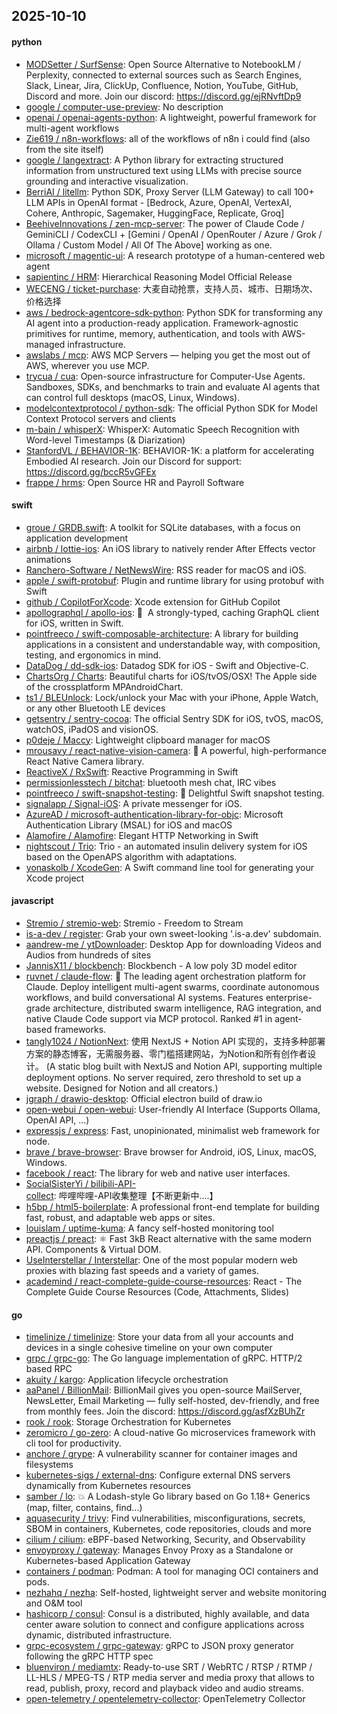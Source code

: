 ## 2025-10-10

#### python
* [MODSetter / SurfSense](https://github.com/MODSetter/SurfSense): Open Source Alternative to NotebookLM / Perplexity, connected to external sources such as Search Engines, Slack, Linear, Jira, ClickUp, Confluence, Notion, YouTube, GitHub, Discord and more. Join our discord: https://discord.gg/ejRNvftDp9
* [google / computer-use-preview](https://github.com/google/computer-use-preview): No description
* [openai / openai-agents-python](https://github.com/openai/openai-agents-python): A lightweight, powerful framework for multi-agent workflows
* [Zie619 / n8n-workflows](https://github.com/Zie619/n8n-workflows): all of the workflows of n8n i could find (also from the site itself)
* [google / langextract](https://github.com/google/langextract): A Python library for extracting structured information from unstructured text using LLMs with precise source grounding and interactive visualization.
* [BerriAI / litellm](https://github.com/BerriAI/litellm): Python SDK, Proxy Server (LLM Gateway) to call 100+ LLM APIs in OpenAI format - [Bedrock, Azure, OpenAI, VertexAI, Cohere, Anthropic, Sagemaker, HuggingFace, Replicate, Groq]
* [BeehiveInnovations / zen-mcp-server](https://github.com/BeehiveInnovations/zen-mcp-server): The power of Claude Code / GeminiCLI / CodexCLI + [Gemini / OpenAI / OpenRouter / Azure / Grok / Ollama / Custom Model / All Of The Above] working as one.
* [microsoft / magentic-ui](https://github.com/microsoft/magentic-ui): A research prototype of a human-centered web agent
* [sapientinc / HRM](https://github.com/sapientinc/HRM): Hierarchical Reasoning Model Official Release
* [WECENG / ticket-purchase](https://github.com/WECENG/ticket-purchase): 大麦自动抢票，支持人员、城市、日期场次、价格选择
* [aws / bedrock-agentcore-sdk-python](https://github.com/aws/bedrock-agentcore-sdk-python): Python SDK for transforming any AI agent into a production-ready application. Framework-agnostic primitives for runtime, memory, authentication, and tools with AWS-managed infrastructure.
* [awslabs / mcp](https://github.com/awslabs/mcp): AWS MCP Servers — helping you get the most out of AWS, wherever you use MCP.
* [trycua / cua](https://github.com/trycua/cua): Open-source infrastructure for Computer-Use Agents. Sandboxes, SDKs, and benchmarks to train and evaluate AI agents that can control full desktops (macOS, Linux, Windows).
* [modelcontextprotocol / python-sdk](https://github.com/modelcontextprotocol/python-sdk): The official Python SDK for Model Context Protocol servers and clients
* [m-bain / whisperX](https://github.com/m-bain/whisperX): WhisperX: Automatic Speech Recognition with Word-level Timestamps (& Diarization)
* [StanfordVL / BEHAVIOR-1K](https://github.com/StanfordVL/BEHAVIOR-1K): BEHAVIOR-1K: a platform for accelerating Embodied AI research. Join our Discord for support: https://discord.gg/bccR5vGFEx
* [frappe / hrms](https://github.com/frappe/hrms): Open Source HR and Payroll Software

#### swift
* [groue / GRDB.swift](https://github.com/groue/GRDB.swift): A toolkit for SQLite databases, with a focus on application development
* [airbnb / lottie-ios](https://github.com/airbnb/lottie-ios): An iOS library to natively render After Effects vector animations
* [Ranchero-Software / NetNewsWire](https://github.com/Ranchero-Software/NetNewsWire): RSS reader for macOS and iOS.
* [apple / swift-protobuf](https://github.com/apple/swift-protobuf): Plugin and runtime library for using protobuf with Swift
* [github / CopilotForXcode](https://github.com/github/CopilotForXcode): Xcode extension for GitHub Copilot
* [apollographql / apollo-ios](https://github.com/apollographql/apollo-ios): 📱  A strongly-typed, caching GraphQL client for iOS, written in Swift.
* [pointfreeco / swift-composable-architecture](https://github.com/pointfreeco/swift-composable-architecture): A library for building applications in a consistent and understandable way, with composition, testing, and ergonomics in mind.
* [DataDog / dd-sdk-ios](https://github.com/DataDog/dd-sdk-ios): Datadog SDK for iOS - Swift and Objective-C.
* [ChartsOrg / Charts](https://github.com/ChartsOrg/Charts): Beautiful charts for iOS/tvOS/OSX! The Apple side of the crossplatform MPAndroidChart.
* [ts1 / BLEUnlock](https://github.com/ts1/BLEUnlock): Lock/unlock your Mac with your iPhone, Apple Watch, or any other Bluetooth LE devices
* [getsentry / sentry-cocoa](https://github.com/getsentry/sentry-cocoa): The official Sentry SDK for iOS, tvOS, macOS, watchOS, iPadOS and visionOS.
* [p0deje / Maccy](https://github.com/p0deje/Maccy): Lightweight clipboard manager for macOS
* [mrousavy / react-native-vision-camera](https://github.com/mrousavy/react-native-vision-camera): 📸 A powerful, high-performance React Native Camera library.
* [ReactiveX / RxSwift](https://github.com/ReactiveX/RxSwift): Reactive Programming in Swift
* [permissionlesstech / bitchat](https://github.com/permissionlesstech/bitchat): bluetooth mesh chat, IRC vibes
* [pointfreeco / swift-snapshot-testing](https://github.com/pointfreeco/swift-snapshot-testing): 📸 Delightful Swift snapshot testing.
* [signalapp / Signal-iOS](https://github.com/signalapp/Signal-iOS): A private messenger for iOS.
* [AzureAD / microsoft-authentication-library-for-objc](https://github.com/AzureAD/microsoft-authentication-library-for-objc): Microsoft Authentication Library (MSAL) for iOS and macOS
* [Alamofire / Alamofire](https://github.com/Alamofire/Alamofire): Elegant HTTP Networking in Swift
* [nightscout / Trio](https://github.com/nightscout/Trio): Trio - an automated insulin delivery system for iOS based on the OpenAPS algorithm with adaptations.
* [yonaskolb / XcodeGen](https://github.com/yonaskolb/XcodeGen): A Swift command line tool for generating your Xcode project

#### javascript
* [Stremio / stremio-web](https://github.com/Stremio/stremio-web): Stremio - Freedom to Stream
* [is-a-dev / register](https://github.com/is-a-dev/register): Grab your own sweet-looking '.is-a.dev' subdomain.
* [aandrew-me / ytDownloader](https://github.com/aandrew-me/ytDownloader): Desktop App for downloading Videos and Audios from hundreds of sites
* [JannisX11 / blockbench](https://github.com/JannisX11/blockbench): Blockbench - A low poly 3D model editor
* [ruvnet / claude-flow](https://github.com/ruvnet/claude-flow): 🌊 The leading agent orchestration platform for Claude. Deploy intelligent multi-agent swarms, coordinate autonomous workflows, and build conversational AI systems. Features enterprise-grade architecture, distributed swarm intelligence, RAG integration, and native Claude Code support via MCP protocol. Ranked #1 in agent-based frameworks.
* [tangly1024 / NotionNext](https://github.com/tangly1024/NotionNext): 使用 NextJS + Notion API 实现的，支持多种部署方案的静态博客，无需服务器、零门槛搭建网站，为Notion和所有创作者设计。 (A static blog built with NextJS and Notion API, supporting multiple deployment options. No server required, zero threshold to set up a website. Designed for Notion and all creators.)
* [jgraph / drawio-desktop](https://github.com/jgraph/drawio-desktop): Official electron build of draw.io
* [open-webui / open-webui](https://github.com/open-webui/open-webui): User-friendly AI Interface (Supports Ollama, OpenAI API, ...)
* [expressjs / express](https://github.com/expressjs/express): Fast, unopinionated, minimalist web framework for node.
* [brave / brave-browser](https://github.com/brave/brave-browser): Brave browser for Android, iOS, Linux, macOS, Windows.
* [facebook / react](https://github.com/facebook/react): The library for web and native user interfaces.
* [SocialSisterYi / bilibili-API-collect](https://github.com/SocialSisterYi/bilibili-API-collect): 哔哩哔哩-API收集整理【不断更新中....】
* [h5bp / html5-boilerplate](https://github.com/h5bp/html5-boilerplate): A professional front-end template for building fast, robust, and adaptable web apps or sites.
* [louislam / uptime-kuma](https://github.com/louislam/uptime-kuma): A fancy self-hosted monitoring tool
* [preactjs / preact](https://github.com/preactjs/preact): ⚛️ Fast 3kB React alternative with the same modern API. Components & Virtual DOM.
* [UseInterstellar / Interstellar](https://github.com/UseInterstellar/Interstellar): One of the most popular modern web proxies with blazing fast speeds and a variety of games.
* [academind / react-complete-guide-course-resources](https://github.com/academind/react-complete-guide-course-resources): React - The Complete Guide Course Resources (Code, Attachments, Slides)

#### go
* [timelinize / timelinize](https://github.com/timelinize/timelinize): Store your data from all your accounts and devices in a single cohesive timeline on your own computer
* [grpc / grpc-go](https://github.com/grpc/grpc-go): The Go language implementation of gRPC. HTTP/2 based RPC
* [akuity / kargo](https://github.com/akuity/kargo): Application lifecycle orchestration
* [aaPanel / BillionMail](https://github.com/aaPanel/BillionMail): BillionMail gives you open-source MailServer, NewsLetter, Email Marketing — fully self-hosted, dev-friendly, and free from monthly fees. Join the discord: https://discord.gg/asfXzBUhZr
* [rook / rook](https://github.com/rook/rook): Storage Orchestration for Kubernetes
* [zeromicro / go-zero](https://github.com/zeromicro/go-zero): A cloud-native Go microservices framework with cli tool for productivity.
* [anchore / grype](https://github.com/anchore/grype): A vulnerability scanner for container images and filesystems
* [kubernetes-sigs / external-dns](https://github.com/kubernetes-sigs/external-dns): Configure external DNS servers dynamically from Kubernetes resources
* [samber / lo](https://github.com/samber/lo): 💥 A Lodash-style Go library based on Go 1.18+ Generics (map, filter, contains, find...)
* [aquasecurity / trivy](https://github.com/aquasecurity/trivy): Find vulnerabilities, misconfigurations, secrets, SBOM in containers, Kubernetes, code repositories, clouds and more
* [cilium / cilium](https://github.com/cilium/cilium): eBPF-based Networking, Security, and Observability
* [envoyproxy / gateway](https://github.com/envoyproxy/gateway): Manages Envoy Proxy as a Standalone or Kubernetes-based Application Gateway
* [containers / podman](https://github.com/containers/podman): Podman: A tool for managing OCI containers and pods.
* [nezhahq / nezha](https://github.com/nezhahq/nezha): Self-hosted, lightweight server and website monitoring and O&M tool
* [hashicorp / consul](https://github.com/hashicorp/consul): Consul is a distributed, highly available, and data center aware solution to connect and configure applications across dynamic, distributed infrastructure.
* [grpc-ecosystem / grpc-gateway](https://github.com/grpc-ecosystem/grpc-gateway): gRPC to JSON proxy generator following the gRPC HTTP spec
* [bluenviron / mediamtx](https://github.com/bluenviron/mediamtx): Ready-to-use SRT / WebRTC / RTSP / RTMP / LL-HLS / MPEG-TS / RTP media server and media proxy that allows to read, publish, proxy, record and playback video and audio streams.
* [open-telemetry / opentelemetry-collector](https://github.com/open-telemetry/opentelemetry-collector): OpenTelemetry Collector
